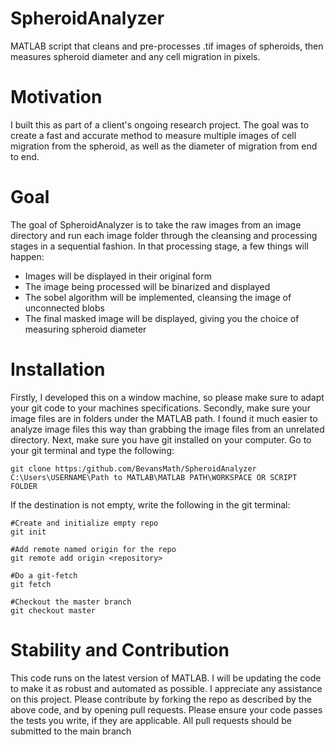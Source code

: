 # SpheroidAnalyzer
MATLAB script that cleans and pre-processes .tif images of spheroids, then measures spheroid diameter and any cell migration in pixels.

# Motivation
I built this as part of a client's ongoing research project. The goal was to create a fast and accurate method to measure multiple images of cell migration from the spheroid, as well as the diameter of migration from end to end. 

# Goal
The goal of SpheroidAnalyzer is to take the raw images from an image directory and run each image folder through the cleansing and processing stages in a sequential fashion. In that processing stage, a few things will happen:
- Images will be displayed in their original form
- The image being processed will be binarized and displayed 
- The sobel algorithm will be implemented, cleansing the image of unconnected blobs
- The final masked image will be displayed, giving you the choice of measuring spheroid diameter

# Installation
Firstly, I developed this on a window machine, so please make sure to adapt your git code to your machines specifications. Secondly, make sure your image files are in folders under the MATLAB path. I found it much easier to analyze image files this way than grabbing the image files from an unrelated directory. Next, make sure you have git installed on your computer. Go to your git terminal and type the following:
```
git clone https:/github.com/BevansMath/SpheroidAnalyzer C:\Users\USERNAME\Path to MATLAB\MATLAB PATH\WORKSPACE OR SCRIPT FOLDER
```
If the destination is not empty, write the following in the git terminal:
```
#Create and initialize empty repo
git init

#Add remote named origin for the repo
git remote add origin <repository>

#Do a git-fetch
git fetch

#Checkout the master branch
git checkout master
```
# Stability and Contribution
This code runs on the latest version of MATLAB. I will be updating the code to make it as robust and automated as possible. I appreciate any assistance on this project. Please contribute by forking the repo as described by the above code, and by opening pull requests. Please ensure your code passes the tests you write, if they are applicable. All pull requests should be submitted to the main branch
